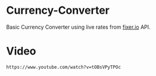 # Currency-Converter

Basic Currency Converter using live rates from [fixer.io](http://fixer.io/) API.

# Video

`https://www.youtube.com/watch?v=tOBsVPyTPOc`
